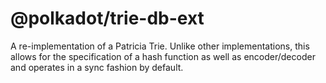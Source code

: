 # @polkadot/trie-db-ext

A re-implementation of a Patricia Trie. Unlike other implementations, this allows for the specification of a hash function as well as encoder/decoder and operates in a sync fashion by default.
